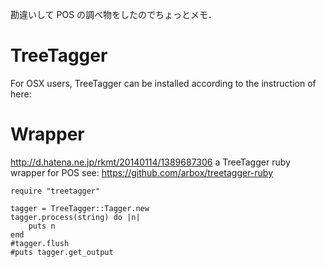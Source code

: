 勘違いして POS の調べ物をしたのでちょっとメモ．

# TreeTagger
For OSX users, TreeTagger can be installed according 
to the instruction of here: 

# Wrapper
http://d.hatena.ne.jp/rkmt/20140114/1389687306
a TreeTagger ruby wrapper for POS 
see: https://github.com/arbox/treetagger-ruby
```
require "treetagger"

tagger = TreeTagger::Tagger.new
tagger.process(string) do |n|
    puts n
end
#tagger.flush
#puts tagger.get_output
```
